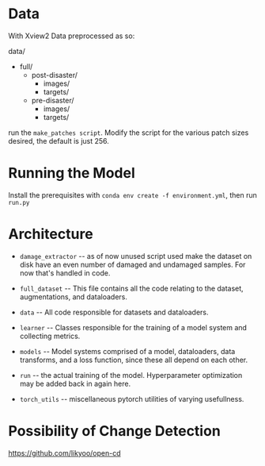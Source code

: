 # Data

With Xview2 Data preprocessed as so:

data/

- full/
  - post-disaster/
    - images/
    - targets/
  - pre-disaster/
    - images/
    - targets/

run the `make_patches script`. Modify the script for the various patch sizes desired, the default is just 256.

# Running the Model

Install the prerequisites with `conda env create -f environment.yml`, then run `run.py`

# Architecture

- `damage_extractor` -- as of now unused script used make the dataset on disk have an even number of damaged and undamaged samples.
  For now that's handled in code.

- `full_dataset` -- This file contains all the code relating to the dataset, augmentations, and dataloaders.

- `data` -- All code responsible for datasets and dataloaders.

- `learner` -- Classes responsible for the training of a model system and collecting metrics.

- `models` -- Model systems comprised of a model, dataloaders, data transforms, and a loss function, since these all depend on each other.

- `run` -- the actual training of the model. Hyperparameter optimization may be added back in again here.

- `torch_utils` -- miscellaneous pytorch utilities of varying usefullness.

# Possibility of Change Detection

https://github.com/likyoo/open-cd
